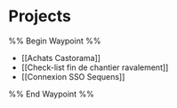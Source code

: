 # Projects
%% Begin Waypoint %%
- [[Achats Castorama]]
- [[Check-list fin de chantier ravalement]]
- [[Connexion SSO Sequens]]

%% End Waypoint %%
